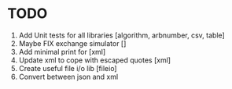 # TODO

1) Add Unit tests for all libraries			[algorithm, arbnumber, csv, table]
2) Maybe FIX exchange simulator				[]
3) Add minimal print for					[xml]
4) Update xml to cope with escaped quotes   [xml]
5) Create useful file i/o lib				[fileio]
6) Convert between json and xml


